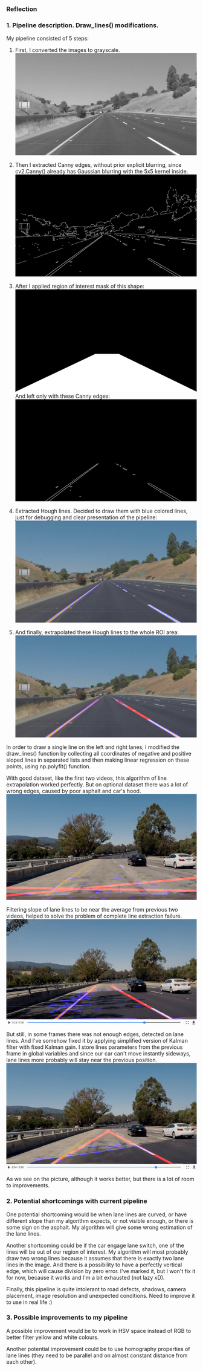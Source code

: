 
[//]: # (Image References)

[image1]: ./examples/gray.jpg "Grayscale"
[image2]: ./examples/uneven_pavement.png "Bad pavement"
[image3]: ./examples/shadows.png "Shadows"
[image4]: ./examples/edges.jpg "Canny edges"
[image5]: ./examples/mask.jpg "Region of interest mask"
[image6]: ./examples/failure.png "Without angle filter"
[image7]: ./examples/masked_edges.jpg "ROI applied"
[image8]: ./examples/HoughLines.jpg "Hough Lines"
[image9]: ./examples/final_lines.jpg "Final lines"

### Reflection

### 1. Pipeline description. Draw_lines() modifications.

My pipeline consisted of 5 steps:

1. First, I converted the images to grayscale.
![gray][image1]

2. Then I extracted Canny edges, without prior explicit blurring, since cv2.Canny() already has Gaussian blurring with the 5x5 kernel inside.
![Canny][image4]

3. After I applied region of interest mask of this shape:
![ROI mask][image5]
And left only with these Canny edges:
![ROI mask applied][image7]

4. Extracted Hough lines. Decided to draw them with blue colored lines, just for debugging and clear presentation of the pipeline:
![Hough lines][image8]

5. And finally, extrapolated these Hough lines to the whole ROI area:
![Extrapolated lines][image9]

In order to draw a single line on the left and right lanes, I modified the draw_lines() function by collecting all coordinates of negative and positive sloped lines in separated lists and then making linear regression on these points, using np.polyfit() function.

With good dataset, like the first two videos, this algorithm of line extrapolation worked perfectly. But on optional dataset there was a lot of wrong edges, caused by poor asphalt and car's hood.
![failure][image6]

Filtering slope of lane lines to be near the average from previous two videos, helped to solve the problem of complete line extraction failure.
![shadows][image3]

But still, in some frames there was not enough edges, detected on lane lines.
And I've somehow fixed it by applying simplified version of Kalman filter with fixed Kalman gain. I store lines parameters from the previous frame in global variables and since our car can't move instantly sideways, lane lines more probably will stay near the previous position.
![uneven pavement][image2]

As we see on the picture, although it works better, but there is a lot of room to improvements.

### 2. Potential shortcomings with current pipeline

One potential shortcoming would be when lane lines are curved, or have different slope than my algorithm expects, or not visible enough, or there is some sign on the asphalt. My algorithm will give some wrong estimation of the lane lines.

Another shortcoming could be if the car engage lane switch, one of the lines will be out of our region of interest. My algorithm will most probably draw two wrong lines because it assumes that there is exactly two lane lines in the image. And there is a possibility to have a perfectly vertical edge, which will cause division by zero error. I've marked it, but I won't fix it for now, because it works and I'm a bit exhausted (not lazy xD).

Finally, this pipeline is quite intolerant to road defects, shadows, camera placement, image resolution and unexpected conditions. Need to improve it to use in real life :)


### 3. Possible improvements to my pipeline

A possible improvement would be to work in HSV space instead of RGB to better filter yellow and white colours.

Another potential improvement could be to use homography properties of lane lines (they need to be parallel and on almost constant distance from each other).
